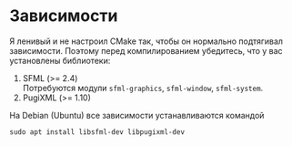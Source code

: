 # Зависимости 

Я ленивый и не настроил CMake так, чтобы он нормально подтягивал зависимости.
Поэтому перед компилированием убедитесь, что у вас установлены библиотеки:

1. SFML (>= 2.4) \
   Потребуются модули `sfml-graphics`, `sfml-window`, `sfml-system`.
2. PugiXML (>= 1.10)

На Debian (Ubuntu) все зависимости устанавливаются командой

    sudo apt install libsfml-dev libpugixml-dev
